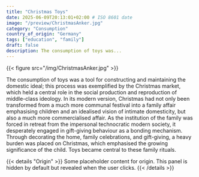 ```yaml
---
title: "Christmas Toys"
date: 2025-06-09T20:13:01+02:00 # ISO 8601 date
image: "/preview/ChristmasAnker.jpg"
category: "Consumption"
country_of_origin: "Germany"
tags: ["education", "family"]
draft: false
description: The consumption of toys was...
---
```


{{< figure src="/img/ChristmasAnker.jpg" >}}

The consumption of toys was a tool for constructing and maintaining the domestic ideal; this process was exemplified by the Christmas market, which held a central role in the social production and reproduction of middle-class ideology. In its modern version, Christmas had not only been transformed from a much more communal festival into a family affair emphasising children and an idealised vision of intimate domesticity, but also a much more commercialised affair. As the institution of the family was forced in retreat from the impersonal technocratic modern society, it desperately engaged in gift-giving behaviour as a bonding mechanism. Through decorating the home, family celebrations, and gift-giving, a heavy burden was placed on Christmas, which emphasised the growing significance of the child. Toys became central to these family rituals.


{{< details "Origin" >}}
Some placeholder content for origin. This panel is hidden by default but revealed when the user clicks.
{{< /details >}}

